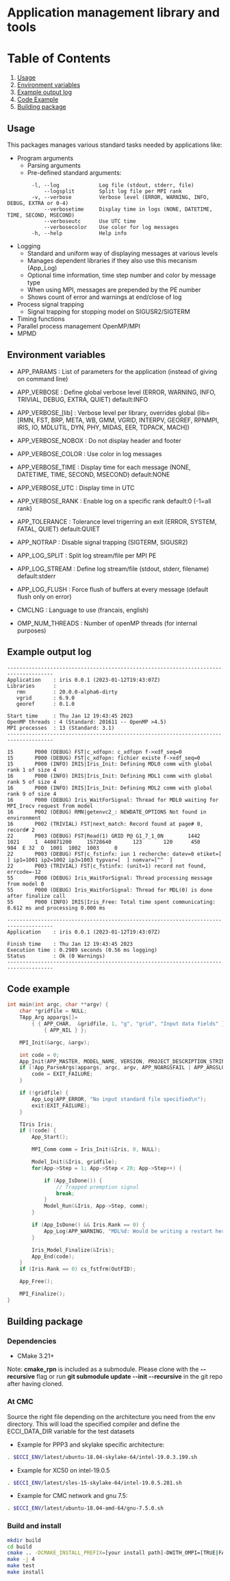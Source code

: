 # Application management library and tools

# Table of Contents
1. [Usage](#usage)
2. [Environment variables](#environment_variables)
3. [Example output log](#example_output_log)
4. [Code Example](#code_example)
5. [Building package](#building_package)

## Usage
This packages manages various standard tasks needed by applications like:

- Program arguments
    - Parsing arguments
    - Pre-defined standard arguments:
```
        -l, --log             Log file (stdout, stderr, file)
            --logsplit        Split log file per MPI rank
        -v, --verbose         Verbose level (ERROR, WARNING, INFO, DEBUG, EXTRA or 0-4)
            --verbosetime     Display time in logs (NONE, DATETIME, TIME, SECOND, MSECOND)
            --verboseutc      Use UTC time
            --verbosecolor    Use color for log messages
        -h, --help            Help info
```
- Logging
   - Standard and uniform way of displaying messages at various levels
   - Manages dependent libraries if they also use this mecanism (App_Log)
   - Optional time information, time step number and color by message type
   - When using MPI, messages are prepended by the PE number
   - Shows count of error and warnings at end/close of log
- Process signal trapping
   - Signal trapping for stopping model on SIGUSR2/SIGTERM
- Timing functions
- Parallel process management OpenMP/MPI
- MPMD

## Environment variables
- APP_PARAMS        : List of parameters for the application (instead of giving on command line)
- APP_VERBOSE       : Define global verbose level (ERROR, WARNING, INFO, TRIVIAL, DEBUG, EXTRA, QUIET) default:INFO
- APP_VERBOSE_[lib] : Verbose level per library, overrides global (lib=[RMN, FST, BRP, META, WB, GMM, VGRID, INTERPV, GEOREF, RPNMPI, IRIS, IO, MDLUTIL, DYN, PHY, MIDAS, EER, TDPACK, MACH])
- APP_VERBOSE_NOBOX : Do not display header and footer
- APP_VERBOSE_COLOR : Use color in log messages
- APP_VERBOSE_TIME  : Display time for each message (NONE, DATETIME, TIME, SECOND, MSECOND) default:NONE
- APP_VERBOSE_UTC   : Display time in UTC
- APP_VERBOSE_RANK  : Enable log on a specific rank default:0  (-1=all rank)
- APP_TOLERANCE     : Tolerance level trigerring an exit (ERROR, SYSTEM, FATAL, QUIET) default:QUIET
- APP_NOTRAP        : Disable signal trapping (SIGTERM, SIGUSR2)
- APP_LOG_SPLIT     : Split log stream/file per MPI PE
- APP_LOG_STREAM    : Define log stream/file (stdout, stderr, filename) default:stderr
- APP_LOG_FLUSH     : Force flush of buffers at every message (default flush only on error)

- CMCLNG           : Language to use (francais, english)
- OMP_NUM_THREADS  : Number of openMP threads (for internal purposes)

## Example output log
```
-------------------------------------------------------------------------------------
Application    : iris 0.0.1 (2023-01-12T19:43:07Z)
Libraries      :
   rmn         : 20.0.0-alpha6-dirty
   vgrid       : 6.9.0
   georef      : 0.1.0

Start time     : Thu Jan 12 19:43:45 2023
OpenMP threads : 4 (Standard: 201611 -- OpenMP >4.5)
MPI processes  : 13 (Standard: 3.1)
-------------------------------------------------------------------------------------

15       P000 (DEBUG) FST|c_xdfopn: c_xdfopn f->xdf_seq=0
15       P000 (DEBUG) FST|c_xdfopn: fichier existe f->xdf_seq=0
15       P000 (INFO) IRIS|Iris_Init: Defining MDL0 comm with global rank 1 of size 4
16       P000 (INFO) IRIS|Iris_Init: Defining MDL1 comm with global rank 5 of size 4
16       P000 (INFO) IRIS|Iris_Init: Defining MDL2 comm with global rank 9 of size 4
16       P000 (DEBUG) Iris_WaitForSignal: Thread for MDL0 waiting for MPI_Irecv request from model
16       P002 (DEBUG) RMN|getenvc2_: NEWDATE_OPTIONS Not found in environment
16       P002 (TRIVIAL) FST|next_match: Record found at page# 0, record# 2
22       P003 (DEBUG) FST|Read(1) GRID P@ G1_7_1_0N        1442    1021     1  440871200     15728640       123       120      450      984  E 32  O  1001  1002  1003     0
22       P003 (DEBUG) FST|c_fstinfx: iun 1 recherche: datev=0 etiket=[            ] ip1=1001 ip2=1002 ip3=1003 typvar=[  ] nomvar=[^^  ]
22       P003 (TRIVIAL) FST|c_fstinfx: (unit=1) record not found, errcode=-12
55       P000 (DEBUG) Iris_WaitForSignal: Thread processing message from model 0
55       P000 (DEBUG) Iris_WaitForSignal: Thread for MDL(0) is done after finalize call
55       P000 (INFO) IRIS|Iris_Free: Total time spent communicating: 8.612 ms and processing 0.000 ms

-------------------------------------------------------------------------------------
Application    : iris 0.0.1 (2023-01-12T19:43:07Z)

Finish time    : Thu Jan 12 19:43:45 2023
Execution time : 0.2989 seconds (0.56 ms logging)
Status         : Ok (0 Warnings)
-------------------------------------------------------------------------------------
```

## Code example
```C
int main(int argc, char **argv) {
    char *gridfile = NULL;
    TApp_Arg appargs[]=
        { { APP_CHAR,  &gridfile, 1, "g", "grid", "Input data fields" },
            { APP_NIL } };

    MPI_Init(&argc, &argv);

    int code = 0;
    App_Init(APP_MASTER, MODEL_NAME, VERSION, PROJECT_DESCRIPTION_STRING, GIT_COMMIT_TIMESTAMP);
    if (!App_ParseArgs(appargs, argc, argv, APP_NOARGSFAIL | APP_ARGSLOG)) {
        code = EXIT_FAILURE;
    }

    if (!gridfile) {
        App_Log(APP_ERROR, "No input standard file specified\n");
        exit(EXIT_FAILURE);
    }

    TIris Iris;
    if (!code) {
        App_Start();

        MPI_Comm comm = Iris_Init(&Iris, 0, NULL);

        Model_Init(&Iris, gridfile);
        for(App->Step = 1; App->Step < 20; App->Step++) {

            if (App_IsDone()) {
                // Trapped premption signal
                break;
            }
            Model_Run(&Iris, App->Step, comm);
        }

        if (App_IsDone() && Iris.Rank == 0) {
            App_Log(APP_WARNING, "MDL%d: Would be writing a restart here\n", Iris.ModelNo);
        }

        Iris_Model_Finalize(&Iris);
        App_End(code);
    }
    if (Iris.Rank == 0) cs_fstfrm(OutFID);

    App_Free();

    MPI_Finalize();
}
```


## Building package
### Dependencies

- CMake 3.21+

Note: **cmake_rpn** is included as a submodule.  Please clone with the
**--recursive** flag or run **git submodule update --init --recursive** in the
git repo after having cloned.

### At CMC

Source the right file depending on the architecture you need from the env directory.
This will load the specified compiler and define the ECCI_DATA_DIR variable for the test datasets

- Example for PPP3 and skylake specific architecture:

```bash
. $ECCI_ENV/latest/ubuntu-18.04-skylake-64/intel-19.0.3.199.sh
```

- Example for XC50 on intel-19.0.5

```bash
. $ECCI_ENV/latest/sles-15-skylake-64/intel-19.0.5.281.sh
```

- Example for CMC network and gnu 7.5:

```bash
. $ECCI_ENV/latest/ubuntu-18.04-amd-64/gnu-7.5.0.sh
```

### Build and install

```bash
mkdir build
cd build
cmake .. -DCMAKE_INSTALL_PREFIX=[your install path]-DWITH_OMPI=[TRUE|FALSE] -Drmn_ROOT=[rmnlib location]
make -j 4
make test
make install
```
